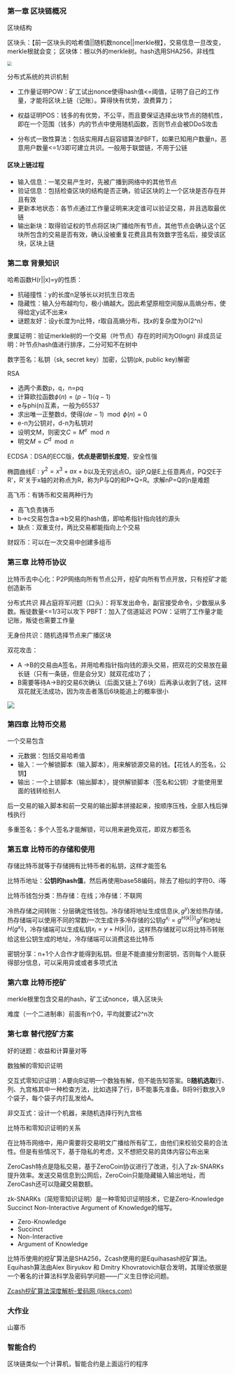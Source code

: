 ### 第一章 区块链概况

区块结构

区块头：【前一区块头的哈希值||随机数nonce||merkle根】，交易信息一旦改变，merkle根就会变；
区块体：根以外的merkle树。hash选用SHA256，非线性

<img src="pic/block/区块结构.png" style="zoom:60%;" />

分布式系统的共识机制

- 工作量证明POW：矿工试出nonce使得hash值<=阈值，证明了自己的工作量，才能将区块上链（记账）。算得快有优势，浪费算力；

- 权益证明POS：钱多的有优势，不公平，而且要保证选择出块节点的随机性，即在一个范围（钱多）内的节点中使用随机函数，否则节点会被DDoS攻击
- 分布式一致性算法：包括实用拜占庭容错算法PBFT，如果已知用户数量n，恶意用户数量<=1/3即可建立共识。一般用于联盟链，不用于公链

#### 区块上链过程

- 输入信息：一笔交易产生时，先被广播到网络中的其他节点
- 验证信息：包括检查区块的结构是否正确，验证区块的上一个区块是否存在并且有效
- 更新本地状态：各节点通过工作量证明来决定谁可以验证交易，并且选取最优链
- 输出新块：取得验证权的节点将区块广播给所有节点，其他节点会确认这个区块所包含的交易是否有效，确认没被重复花费且具有效数字签名后，接受该区块，区块上链

### 第二章 背景知识

哈希函数H(r||x)=y的性质：

- 抗碰撞性：y的长度n足够长以对抗生日攻击
- 隐藏性：输入分布越均匀，极小熵越大。因此希望原相空间服从高熵分布，使得给定y试不出来x
- 谜题友好：设y长度为n比特，r取自高熵分布，找x的复杂度为O(2^n)

隶属证明：验证merkle树的一个交易（叶节点）存在的时间为O(logn)
非成员证明：叶节点hash值进行排序，二分可知不在树中

数字签名：私钥（sk, secret key）加密，公钥(pk, public key)解密

RSA

- 选两个素数p，q，n=pq
- 计算欧拉函数$\phi(n)=(p-1)(q-1)$
- e与phi(n)互素，一般为65537
- 求出唯一正整数d，使得$(de-1)\mod \phi(n)=0$
- e-n为公钥对，d-n为私钥对
- 设明文M，则密文$C=M^e\mod n$
- 明文$M=C^d\mod n$

ECDSA：DSA的ECC版，**优点是密钥长度短**，安全性强

椭圆曲线$E:y^2 = x^3+ax+b$以及无穷远点O。设P,Q是E上任意两点，PQ交E于R'，R'关于x轴的对称点为R，称为P与Q的和P+Q=R。求解nP=Q的n是难题

高飞币：有铸币和交易两种行为

- 高飞负责铸币
- b->c交易包含a->b交易的hash值，即哈希指针指向钱的源头
- 缺点：双重支付，两比交易都能指向上个交易

财奴币：可以在一次交易中创建多组币

### 第三章 比特币协议

比特币去中心化：P2P网络向所有节点公开，挖矿向所有节点开放，只有挖矿才能创造新币

分布式共识
拜占庭将军问题（口头）：将军发出命令，副官接受命令，少数服从多数。叛徒数量<=1/3可以攻下
PBFT：加入了信道延迟
POW：证明了工作量才能记账，叛徒也需要工作量

无身份共识：随机选择节点来广播区块

双花攻击：

- A ->B的交易由A签名，并用哈希指针指向钱的源头交易，把双花的交易放在最长链（只有一条链，但是会分叉）就双花成功了；
- B需要等待A->B的交易6次确认（后面又链上了6块）后再承认收到了钱，这样双花就无法成功，因为攻击者落后6块能追上的概率很小

![](pic/block/双花攻击.png)

### 第四章 比特币交易

一个交易包含

- 元数据：包括交易哈希值
- 输入：一个解锁脚本（输入脚本），用来解锁源交易的钱。【花钱人的签名，公钥】
- 输出：一个上锁脚本（输出脚本），提供解锁脚本（签名和公钥）才能使用里面的钱转给别人

后一交易的输入脚本和前一交易的输出脚本拼接起来，按顺序压栈，全部入栈后弹栈执行

多重签名：多个人签名才能解锁，可以用来避免双花，即双方都签名

### 第五章 比特币的存储和使用

存储比特币就等于存储拥有比特币者的私钥，这样才能签名

比特币地址：**公钥的hash值**，然后再使用base58编码，除去了相似的字符0、i等

比特币钱包分类：热存储：在线；冷存储：不联网

冷热存储之间转账：分层确定性钱包。冷存储将地址生成信息$(k, g^y)$发给热存储，热存储端可以使用不同的常数$i$一次生成许多冷存储的公钥$g^{x_i}=g^{H(k||i)}g^y$和地址$H(g^{x_i})$，冷存储端可以生成私钥$x_i=y+H(k||i)$，这样热存储就可以将比特币转账给这些公钥生成的地址，冷存储端可以消费这些比特币

密钥分享：n+1个人合作才能得到私钥。但是不能直接分割密钥，否则每个人能获得部分信息，可以采用异或或者多项式法

### 第六章 比特币挖矿

merkle根里包含交易的hash，矿工试nonce，填入区块头

难度（一个二进制串）前面有n个0，平均就要试2^n次

### 第七章 替代挖矿方案

好的谜题：收益和计算量对等



数独解的零知识证明

交互式零知识证明：A要向B证明一个数独有解，但不能告知答案。B**随机选取**行、列、九宫格其中一种检查方法，比如选择了行，B不能事先准备。B将9行数放入9个袋子，每个袋子内打乱发给A。

非交互式：设计一个机器，来随机选择行列九宫格



比特币和零知识证明的关系

在比特币网络中，用户需要将交易明文广播给所有矿工，由他们来校验交易的合法性。但是有些情况下，基于隐私的考虑，又不想把交易的具体内容公布出来



ZeroCash特点是隐私交易，基于ZeroCoin协议进行了改进，引入了zk-SNARKs提升效率。发送交易信息到公网后，ZeroCoin只能隐藏输入输出地址，而ZeroCash还可以隐藏交易数额。

zk-SNARKs（简短零知识证明）是一种零知识证明技术，它是Zero-Knowledge Succinct Non-Interactive Argument of Knowledge的缩写。

- Zero-Knowledge
- Succinct 
- Non-Interactive 
- Argument of Knowledge

比特币使用的挖矿算法是SHA256，Zcash使用的是Equihasash挖矿算法。Equihash算法由Alex Biryukov 和 Dmitry Khovratovich联合发明，其理论依据是一个著名的计算法科学及密码学问题——广义生日悖论问题。

[Zcash挖矿算法深度解析-爱码网 (likecs.com)](https://www.likecs.com/show-204728970.html#sc=432.79998779296875)

### 大作业

山寨币



### 智能合约

区块链类似一个计算机，智能合约是上面运行的程序
